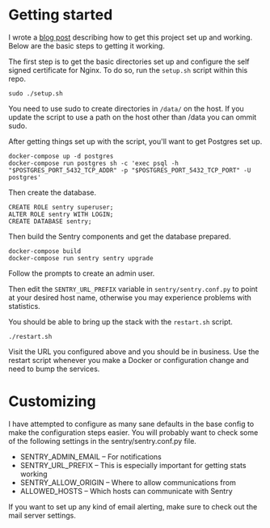 # Getting started

I wrote a [blog post](https://thepracticalsysadmin.com/dockerizing-sentry/) describing how to get this project set up and working.  Below are the basic steps to getting it working.

The first step is to get the basic directories set up and configure the self signed certificate for Nginx.  To do so, run the `setup.sh` script within this repo.

```
sudo ./setup.sh
```

You need to use sudo to create directories in `/data/` on the host.  If you update the script to use a path on the host other than /data you can ommit sudo.

After getting things set up with the script, you'll want to get Postgres set up.

```
docker-compose up -d postgres
docker-compose run postgres sh -c 'exec psql -h "$POSTGRES_PORT_5432_TCP_ADDR" -p "$POSTGRES_PORT_5432_TCP_PORT" -U postgres'
```

Then create the database.

```
CREATE ROLE sentry superuser;
ALTER ROLE sentry WITH LOGIN;
CREATE DATABASE sentry;
```

Then build the Sentry components and get the database prepared.

```
docker-compose build
docker-compose run sentry sentry upgrade
```

Follow the prompts to create an admin user.

Then edit the `SENTRY_URL_PREFIX` variable in `sentry/sentry.conf.py` to point at your desired host name, otherwise you may experience problems with statistics.

You should be able to bring up the stack with the `restart.sh` script.

```
./restart.sh
```

Visit the URL you configured above and you should be in business.  Use the restart script whenever you make a Docker or configuration change and need to bump the services.

# Customizing

I have attempted to configure as many sane defaults in the base config to make the configuration steps easier.  You will probably want to check some of the following settings in the sentry/sentry.conf.py file.

 * SENTRY_ADMIN_EMAIL – For notifications
 * SENTRY_URL_PREFIX – This is especially important for getting stats working
 * SENTRY_ALLOW_ORIGIN – Where to allow communications from
 * ALLOWED_HOSTS – Which hosts can communicate with Sentry

If you want to set up any kind of email alerting, make sure to check out the mail server settings.
